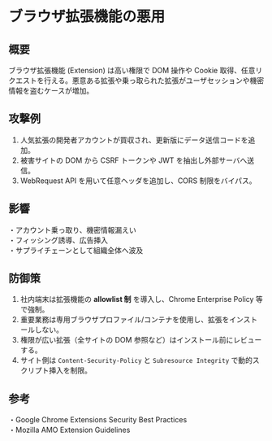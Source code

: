# ブラウザ拡張機能の悪用

## 概要
ブラウザ拡張機能 (Extension) は高い権限で DOM 操作や Cookie 取得、任意リクエストを行える。悪意ある拡張や乗っ取られた拡張がユーザセッションや機密情報を盗むケースが増加。

## 攻撃例
1. 人気拡張の開発者アカウントが買収され、更新版にデータ送信コードを追加。  
2. 被害サイトの DOM から CSRF トークンや JWT を抽出し外部サーバへ送信。  
3. WebRequest API を用いて任意ヘッダを追加し、CORS 制限をバイパス。

## 影響
・アカウント乗っ取り、機密情報漏えい  
・フィッシング誘導、広告挿入  
・サプライチェーンとして組織全体へ波及

## 防御策
1. 社内端末は拡張機能の **allowlist 制** を導入し、Chrome Enterprise Policy 等で強制。  
2. 重要業務は専用ブラウザプロファイル/コンテナを使用し、拡張をインストールしない。  
3. 権限が広い拡張（全サイトの DOM 参照など）はインストール前にレビューする。  
4. サイト側は `Content-Security-Policy` と `Subresource Integrity` で動的スクリプト挿入を制限。

## 参考
・Google Chrome Extensions Security Best Practices  
・Mozilla AMO Extension Guidelines  
